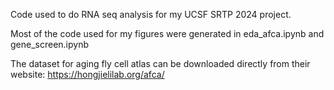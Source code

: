 Code used to do RNA seq analysis for my UCSF SRTP 2024 project. 

Most of the code used for my figures were generated in eda_afca.ipynb and gene_screen.ipynb 

The dataset for aging fly cell atlas can be downloaded directly from their website: https://hongjielilab.org/afca/

